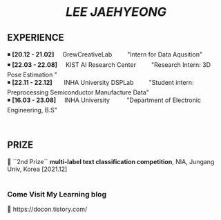 <div align=center><h1><i> LEE JAEHYEONG </i></h1></div>

<div align=left><h2> EXPERIENCE </h2></div>

◾ **[20.12 - 21.02]** &nbsp; &nbsp; GrewCreativeLab &nbsp; &nbsp; &nbsp; &nbsp; "Intern for Data Aqusition"  
◾ **[22.03 - 22.08]** &nbsp; &nbsp; KIST AI Research Center &nbsp; &nbsp; &nbsp; &nbsp; "Research Intern: 3D Pose Estimation "  
◾ **[22.11 - 22.12]** &nbsp; &nbsp; &nbsp; INHA University DSPLab &nbsp; &nbsp; &nbsp; &nbsp; "Student intern: Preprocessing Semiconductor Manufacture Data"  
◾ **[16.03 - 23.08]** &nbsp; &nbsp; INHA University &nbsp; &nbsp; &nbsp; &nbsp; &nbsp;"Department of Electronic Engineering, B.S"   

 
<br>

<div align=left><h2> PRIZE </h2></div>  
🥈 ``2nd Prize`` <b> multi-label text classification competition</b>, NIA, Jungang Univ, Korea [2021.12]  
<br>
<br>

<!-- 
<div align=center><h2><i> STACKS </i></h2></div>
<div align=center> 
  <img src="https://img.shields.io/badge/python-181717?style=for-the-badge&logo=python&logoColor=white">
  <img src="https://img.shields.io/badge/c-181717?style=for-the-badge&logo=c&logoColor=white">
  <img src="https://img.shields.io/badge/c++-181717?style=for-the-badge&logo=c%2B%2B&logoColor=white">
  <img src="https://img.shields.io/badge/java-181717?style=for-the-badge&logo=java&logoColor=white">
  <br>
  
  <img src="https://img.shields.io/badge/pytorch-181717?style=for-the-badge&logo=pytorch&logoColor=white"> 
  <img src="https://img.shields.io/badge/tensorflow-181717?style=for-the-badge&logo=tensorflow&logoColor=white">
  <img src="https://img.shields.io/badge/numpy-181717?style=for-the-badge&logo=numpy&logoColor=white">
  <br>
  
  <img src="https://img.shields.io/badge/linux-181717?style=for-the-badge&logo=linux&logoColor=white"> 
  <img src="https://img.shields.io/badge/github-181717?style=for-the-badge&logo=github&logoColor=white">
  <img src="https://img.shields.io/badge/git-181717?style=for-the-badge&logo=git&logoColor=white">
  <br>
</div>
<br> -->

<div align=left><h3> Come Visit My Learning blog </h3></div>  
🥂 https://docon.tistory.com/
<br>
